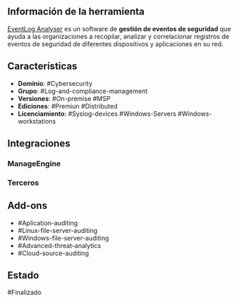 ## Información de la herramienta

[EventLog Analyser](https://www.manageengine.com/products/eventlog/help/StandaloneManagedServer-UserGuide/what-is-in.html) es un software de **gestión de eventos de seguridad** que ayuda a las organizaciones a recopilar, analizar y correlacionar registros de eventos de seguridad de diferentes dispositivos y aplicaciones en su red.

## Características

+ **Dominio**: #Cybersecurity 
+ **Grupo**: #Log-and-compliance-management
+ **Versiones**: #On-premise #MSP 
+ **Ediciones**: #Premiun #Distributed 
+ **Licenciamiento**: #Syslog-devices #Windows-Servers #Windows-workstations
## Integraciones 
### ManageEngine

### Terceros
## Add-ons

+ #Aplication-auditing
+ #Linux-file-server-auditing
+ #Windows-file-server-auditing
+ #Advanced-threat-analytics
+ #Cloud-source-auditing

## Estado

#Finalizado 